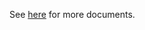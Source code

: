 See [here](https://github.com/kcl-lang/modules/blob/main/.integration/artifacthub/k8s/1.19/docs/README.md) for more documents.
